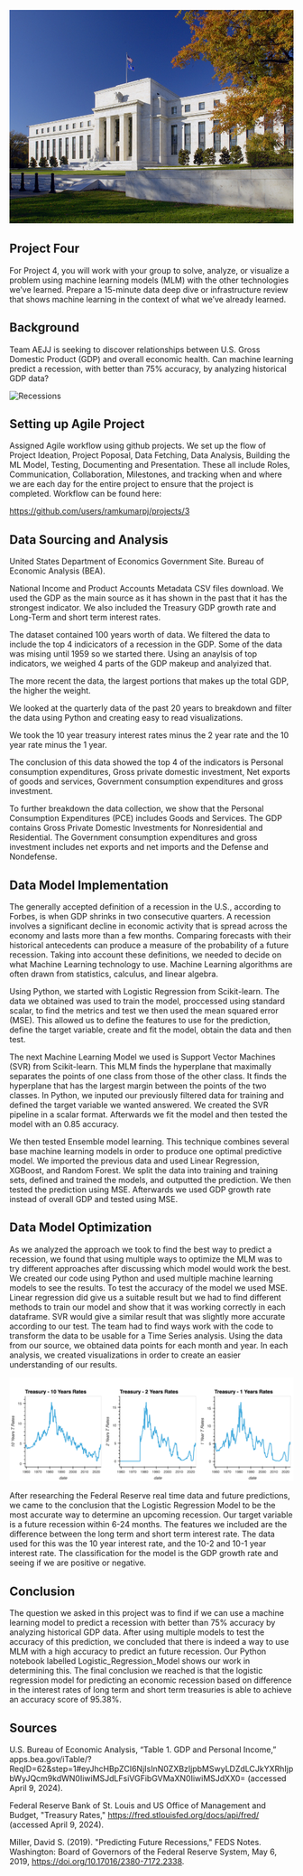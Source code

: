 ![FED](images/fed.jpg)

## Project Four

For Project 4, you will work with your group to solve, analyze, or visualize a problem using machine learning models (MLM) with the other technologies we’ve learned. Prepare a 15-minute data deep dive or infrastructure review that shows machine learning in the context of what we’ve already learned.

## Background

Team AEJJ is seeking to discover relationships between U.S. Gross Domestic Product (GDP) and overall economic health. Can machine learning predict a recession, with better than 75% accuracy, by analyzing historical GDP data?

![Recessions](https://github.com/ramkumarpj/project-four/blob/4d1253bbeec05d80478eafca75a95e91326b63f2/images/economic_recessions_US_1959.png)


## Setting up Agile Project

Assigned Agile workflow using github projects.  We set up the flow of Project Ideation, Project Poposal, Data Fetching, Data Analysis, Building the ML Model, Testing, Documenting and Presentation. These all include Roles, Communication, Collaboration, Milestones, and tracking when and where we are each day for the entire project to ensure that the project is completed.  Workflow can be found here:

https://github.com/users/ramkumarpj/projects/3

## Data Sourcing and Analysis

United States Department of Economics Government Site. Bureau of Economic Analysis (BEA).

National Income and Product Accounts Metadata CSV files download. We used the GDP as the main source as it has shown in the past that it has the strongest indicator.  We also included the Treasury GDP growth rate and Long-Term and short term interest rates.

The dataset contained 100 years worth of data.  We filtered the data to include the top 4 indicicators of a recession in the GDP. Some of the data was mising until 1959 so we started there.  Using an anaylsis of top indicators, we weighed 4 parts of the GDP makeup and analyized that.  

The more recent the data, the largest portions that makes up the total GDP, the higher the weight.

We looked at the quarterly data of the past 20 years to breakdown and filter the data using Python and creating easy to read visualizations.

We took the 10 year treasury interest rates minus the 2 year rate and the 10 year rate minus the 1 year.

The conclusion of this data showed the top 4 of the indicators is Personal consumption expenditures, Gross private domestic investment, Net exports of goods and services, Government consumption expenditures and gross investment.

To further breakdown the data collection, we show that the Personal Consumption Expenditures (PCE) includes Goods and Services. The GDP contains Gross Private Domestic Investments for Nonresidential and Residential. The Government consumption expenditures and gross investment includes net exports and net imports and the Defense and Nondefense.

## Data Model Implementation

The generally accepted definition of a recession in the U.S., according to Forbes, is when GDP shrinks in two consecutive quarters. A recession involves a significant decline in economic activity that is spread across the economy and lasts more than a few months. Comparing forecasts with their historical antecedents can produce a measure of the probability of a future recession. Taking into account these definitions, we needed to decide on what Machine Learning technology to use.  Machine Learning algorithms are often drawn from statistics, calculus, and linear algebra. 

Using Python, we started with Logistic Regression from Scikit-learn. The data we obtained was used to train the model, proccessed using standard scalar, to find the metrics and test we then used the mean squared error (MSE).  This allowed us to define the features to use for the prediction, define the target variable, create and fit the model, obtain the data and then test.

The next Machine Learning Model we used is Support Vector Machines (SVR) from Scikit-learn. This MLM finds the hyperplane that maximally separates the points of one class from those of the other class. It finds the hyperplane that has the largest margin between the points of the two classes. In Python, we inputed our previously filtered data for training and defined the target variable we wanted answered. We created the SVR pipeline in a scalar format. Afterwards we fit the model and then tested the model with an 0.85 accuracy.

We then tested Ensemble model learning. This technique combines several base machine learning models in order to produce one optimal predictive model. We imported the previous data and used Linear Regression,  XGBoost, and Random Forest. We split the data into training and training sets, defined and trained the models, and outputted the prediction. We then tested the prediction using MSE.  Afterwards we used GDP growth rate instead of overall GDP and tested using MSE.

## Data Model Optimization

As we analyzed the approach we took to find the best way to predict a recession, we found that using multiple ways to optimize the MLM was to try different approaches after discussing which model would work the best.  We created our code using Python and used multiple machine learning models to see the results. To test the accuracy of the model we used MSE.  Linear regression did give us a suitable result but we had to find different methods to train our model and show that it was working correctly in each dataframe.  SVR would give a similar result that was slightly more accurate according to our test. The team had to find ways work with the code to transform the data to be usable for a Time Series analysis. Using the data from our source, we obtained data points for each month and year. In each analysis, we created visualizations in order to create an easier understanding of our results.

![Interest Rate](images/Treasury_Rates_10_yrs_2_yrs_1_Years.png)

After researching the Federal Reserve real time data and future predictions, we came to the conclusion that the Logistic Regression Model to be the most accurate way to determine an upcoming recession.  Our target variable is a future recession within 6-24 months.  The features we included are the difference between the long term and short term interest rate. The data used for this was the 10 year interest rate, and the 10-2 and 10-1 year interest rate.  The classification for the model is the GDP growth rate and seeing if we are positive or negative.

## Conclusion

The question we asked in this project was to find if we can use a machine learning model to predict a recession with better than 75% accuracy by analyzing historical GDP data. After using multiple models to test the accuracy of this prediction, we concluded that there is indeed a way to use MLM with a high accuracy to predict an future recession.  Our Python notebook labelled Logistic_Regression_Model shows our work in determining this.  The final conclusion we reached is that the logistic regression model for predicting an economic recession based on difference in the interest rates of long term and short term treasuries is able to achieve an accuracy score of 95.38%.

## Sources

U.S. Bureau of Economic Analysis, “Table 1. GDP and Personal Income,” apps.bea.gov/iTable/?ReqID=62&step=1#eyJhcHBpZCI6NjIsInN0ZXBzIjpbMSwyLDZdLCJkYXRhIjpbWyJQcm9kdWN0IiwiMSJdLFsiVGFibGVMaXN0IiwiMSJdXX0= (accessed April 9, 2024).

Federal Reserve Bank of St. Louis and US Office of Management and Budget, "Treasury Rates," https://fred.stlouisfed.org/docs/api/fred/ (accessed April 9, 2024).

Miller, David S. (2019). "Predicting Future Recessions," FEDS Notes. Washington: Board of Governors of the Federal Reserve System, May 6, 2019, https://doi.org/10.17016/2380-7172.2338.
